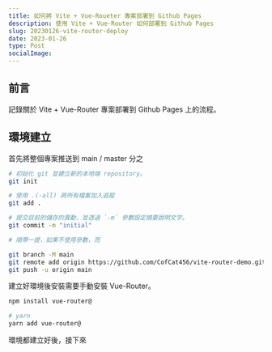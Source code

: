 ```yaml
---
title: 如何將 Vite + Vue-Roueter 專案部署到 Github Pages
description: 使用 Vite + Vue-Router 如何部署到 Github Pages
slug: 20230126-vite-router-deploy
date: 2023-01-26
type: Post
socialImage:
---
```


## 前言

記錄關於 Vite + Vue-Router 專案部署到 Github Pages 上的流程。

## 環境建立

首先將整個專案推送到 main / master 分之

```bash
# 初始化 git 並建立新的本地端 repository。
git init

# 使用 .(-all) 將所有檔案加入追蹤
git add .

# 提交目前的儲存的異動，並透過 `-m` 參數設定摘要說明文字。
git commit -m "initial"

# 順帶一提，如果不使用參數，而

git branch -M main
git remote add origin https://github.com/CofCat456/vite-router-demo.git
git push -u origin main
```

建立好環境後安裝需要手動安裝 Vue-Router。

```bash
npm install vue-router@

# yarn 
yarn add vue-router@
```

環境都建立好後，接下來











 